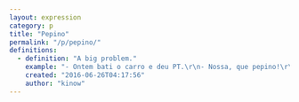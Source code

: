 ```yaml
---
layout: expression
category: p
title: "Pepino"
permalink: "/p/pepino/"
definitions:
  - definition: "A big problem."
    example: "- Ontem bati o carro e deu PT.\r\n- Nossa, que pepino!\r\n\r\n- Desculpa jogar esse pepino pra voc\u00ea, mas voc\u00ea pode entregar o relat\u00f3rio pro nosso gerente amanh\u00e3?"
    created: "2016-06-26T04:17:56"
    author: "kinow"
---
```


